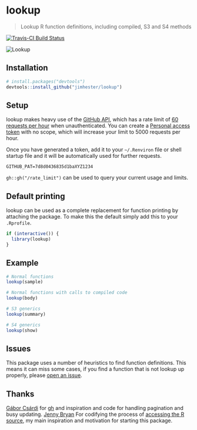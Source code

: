 # lookup

> Lookup R function definitions, including compiled, S3 and S4 methods

[![Travis-CI Build Status](https://travis-ci.org/jimhester/lookup.svg?branch=master)](https://travis-ci.org/jimhester/lookup)

![Lookup](http://i.giphy.com/l2Je66zG6mAAZxgqI.gif)

## Installation
```r
# install.packages("devtools")
devtools::install_github("jimhester/lookup")
```

## Setup

lookup makes heavy use of the [GitHub API](https://developer.github.com/v3/),
which has a rate limit of [60 requests per
hour](https://developer.github.com/v3/#rate-limiting) when unauthenticated. You
can create a [Personal access token](https://github.com/settings/tokens) with
no scope, which will increase your limit to 5000 requests per hour.

Once you have generated a token, add it to your `~/.Renviron` file or shell
startup file and it will be automatically used for further requests.
```
GITHUB_PAT=7d8d0436835d1baXYZ1234
```
`gh::gh("/rate_limit")` can be used to query your current usage and limits.

## Default printing
lookup can be used as a complete replacement for function printing by attaching
the package. To make this the default simply add this to your `.Rprofile`.
```r
if (interactive()) {
  library(lookup)
}
```

## Example
```r
# Normal functions
lookup(sample)

# Normal functions with calls to compiled code
lookup(body)

# S3 generics
lookup(summary)

# S4 generics
lookup(show)
``````

## Issues ##
This package uses a number of heuristics to find function definitions. This means it can
miss some cases, if you find a function that is not lookup up properly, please
[open an issue](https://github.com/jimhester/lookup/issues).

## Thanks ##
[Gábor Csárdi](https://github.com/gaborcsardi) for [gh](https://github.com/r-pkgs/gh) and inspiration and code for handling pagination and busy updating.
[Jenny Bryan](https://github.com/jennybc) For codifying the process of
[accessing the R source](https://github.com/jennybc/access-r-source), my main
inspiration and motivation for starting this package.
